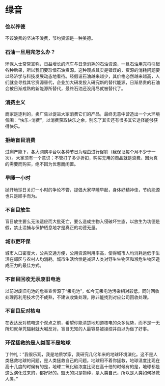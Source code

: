 # 绿音 

### 俭以养德
不该浪费的坚决不浪费，节约资源是一种美德。

### 石油一旦用完怎么办？
环保人士常常宣称，日益增长的汽车与日渐消耗的石油资源，一旦石油用完将引起各种后果，所以我们要珍惜石油资源。这种观点其实是错误的，资源的消耗问题要以经济学与科技发展动态地看待。经假设石油越来越少，其价格必然越来越高，人们就会寻找其它资源替代，企业加大研发投入研究新的替代能源，日渐昂贵的石油会被日渐成熟的新能源所替代，最终石油还没用尽就被替代了。

### 消费主义
商家是逐利的，卖广告以促进大家消费它们的产品，最终无意中营造出一个大环境氛围：“快乐=消费”，以消费获取快乐之余，别忘了其实还有很多其它途径能够获得快乐。

### 拒绝盲目消费
过剩产能下，各大网购平台以各种节日为理由进行促销（我保证每个月不少于一次）。大家须有一个意识：不管打了多少折扣，购买无用的商品就是浪费。因为真的需要而购买，绝不因为优惠而闲置。

### 早睡一小时
抛开地球日关灯一小时的争论不管，提倡大家早睡早起，身体好精神佳，节约能源也只是顺手而为。

### 不盲目放生
盲目放生要么无法适应而大批死亡，要么造成生物入侵破坏生态，以放生为功德是假，禁止滥捕与保护栖息地才是真正的功德无量。

### 城市更环保
城市人口密度大，公共交通方便，公用资源利用率高，使得城市人均消耗远低于生活在郊区与农村人均消耗。城市生活恰恰是减轻人类对野生生物区和濒危生物区造成压力的最佳方式。

### 不盲目回收无汞废旧电池 
以前对废旧电池的危害宣传源于“汞电池”，如今无汞电池污染相对较低，同时回收处理再利用技术仍不成熟，不建议收集处理，除非能找到对应公司回收处理。

### 不盲目反对核电
在表达反对核电这个观点之前，希望你能清楚地知道核电的众多优势，而不是一无所知就单凭辐射就大喊反对，盲目无知的人最容易被操控并自以为做了好事。

### 环保拯救的是人类而不是地球
丁仲礼：“我很乐观，我是地质学家，我研究几亿年来的地球环境演化。这不是人类拯救地球的问题，是人类拯救自己的问题，地球用不着你拯救，地球温度比现在高十几度的时候有的是，地球二氧化碳浓度比现在高十倍的时候有的是，地球都是这么演化过来的，都好好的。毁灭的只是物种，是人类自己，所以是人类如何拯救人类。”


